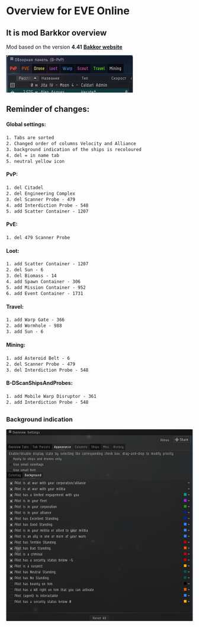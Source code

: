
# Overview for EVE Online
##  It is mod Barkkor overview
Mod based on the version **4.41**
**[Bakkor website](http://barkkor.blogspot.nl/p/overview.html)**


![Overview](Images/Overview.png "Overview")

## Reminder of changes:

#### Global settings:

	1. Tabs are sorted
	2. Changed order of columns Velocity and Alliance
	3. background indication of the ships is recoloured
	4. del = in name tab
	5. neutral yellow icon

#### PvP:
	1. del Citadel
	2. del Engineering Complex
	3. del Scanner Probe - 479 
	4. add Interdiction Probe - 548
	5. add Scatter Container - 1207

#### PvE:
	1. del 479 Scanner Probe

#### Loot:
	1. add Scatter Container - 1207
	2. del Sun - 6
	3. del Biomass - 14
	4. add Spawn Container - 306
	5. add Mission Container - 952
	6. add Event Container - 1731

#### Travel:
	1. add Warp Gate - 366
	2. add Wormhole - 988
	3. add Sun - 6

#### Mining:
	1. add Asteroid Belt - 6
	2. del Scanner Probe - 479 
	3. del Interdiction Probe - 548

#### B-DScanShipsAndProbes:
	1. add Mobile Warp Disruptor - 361
	2. add Interdiction Probe - 548


##  
### Background indication
 ![Background indication](Images/fon.png "Background indication of player")



